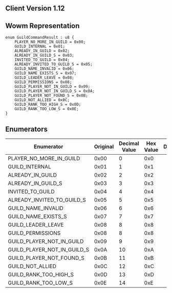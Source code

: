 ## Client Version 1.12

## Wowm Representation
```rust,ignore
enum GuildCommandResult : u8 {
    PLAYER_NO_MORE_IN_GUILD = 0x00;    
    GUILD_INTERNAL = 0x01;    
    ALREADY_IN_GUILD = 0x02;    
    ALREADY_IN_GUILD_S = 0x03;    
    INVITED_TO_GUILD = 0x04;    
    ALREADY_INVITED_TO_GUILD_S = 0x05;    
    GUILD_NAME_INVALID = 0x06;    
    GUILD_NAME_EXISTS_S = 0x07;    
    GUILD_LEADER_LEAVE = 0x08;    
    GUILD_PERMISSIONS = 0x08;    
    GUILD_PLAYER_NOT_IN_GUILD = 0x09;    
    GUILD_PLAYER_NOT_IN_GUILD_S = 0x0A;    
    GUILD_PLAYER_NOT_FOUND_S = 0x0B;    
    GUILD_NOT_ALLIED = 0x0C;    
    GUILD_RANK_TOO_HIGH_S = 0x0D;    
    GUILD_RANK_TOO_LOW_S = 0x0E;    
}

```
## Enumerators
| Enumerator | Original | Decimal Value | Hex Value | Description | Comment |
| --------- | -------- | ------------- | --------- | ----------- | ------- |
| PLAYER_NO_MORE_IN_GUILD | 0x00 | 0 | 0x0 |  |  |
| GUILD_INTERNAL | 0x01 | 1 | 0x1 |  |  |
| ALREADY_IN_GUILD | 0x02 | 2 | 0x2 |  |  |
| ALREADY_IN_GUILD_S | 0x03 | 3 | 0x3 |  |  |
| INVITED_TO_GUILD | 0x04 | 4 | 0x4 |  |  |
| ALREADY_INVITED_TO_GUILD_S | 0x05 | 5 | 0x5 |  |  |
| GUILD_NAME_INVALID | 0x06 | 6 | 0x6 |  |  |
| GUILD_NAME_EXISTS_S | 0x07 | 7 | 0x7 |  |  |
| GUILD_LEADER_LEAVE | 0x08 | 8 | 0x8 |  |  |
| GUILD_PERMISSIONS | 0x08 | 8 | 0x8 |  |  |
| GUILD_PLAYER_NOT_IN_GUILD | 0x09 | 9 | 0x9 |  |  |
| GUILD_PLAYER_NOT_IN_GUILD_S | 0x0A | 10 | 0xA |  |  |
| GUILD_PLAYER_NOT_FOUND_S | 0x0B | 11 | 0xB |  |  |
| GUILD_NOT_ALLIED | 0x0C | 12 | 0xC |  |  |
| GUILD_RANK_TOO_HIGH_S | 0x0D | 13 | 0xD |  |  |
| GUILD_RANK_TOO_LOW_S | 0x0E | 14 | 0xE |  |  |
